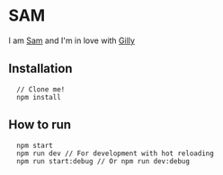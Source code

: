 # SAM

I am [Sam](http://gameofthrones.wikia.com/wiki/Samwell_Tarly) and I'm in love with [Gilly](https://github.com/poepanda/gilly)

## Installation
```
  // Clone me!
  npm install
```

## How to run
```
  npm start
  npm run dev // For development with hot reloading
  npm run start:debug // Or npm run dev:debug
```
